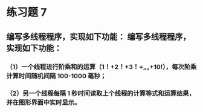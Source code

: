 # 练习题 7 
## 编写多线程程序，实现如下功能：                                                                                                               编写多线程程序，实现如下功能： 
### （1）一个线程进行阶乘和的运算（1！+2！+3！+„„+10!），每次阶乘计算时间随机间隔 100-1000 毫秒； 
### （2）另一个线程每隔 1 秒时间读取上个线程的计算等式和运算结果，并在图形界面中实时显示。 